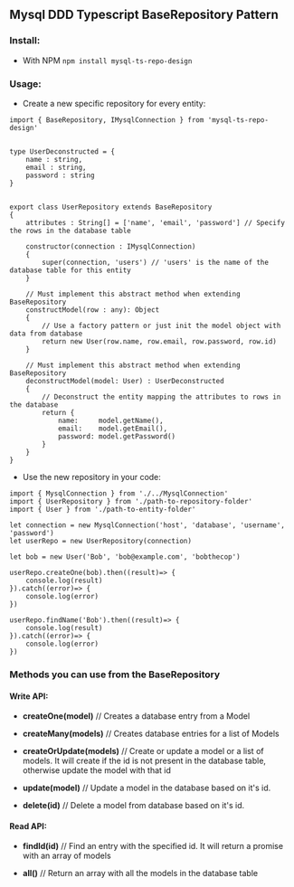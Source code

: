 ## Mysql DDD Typescript BaseRepository Pattern

### Install:

- With NPM  ``` npm install mysql-ts-repo-design ```

### Usage:

- Create a new specific repository for every entity:

```
import { BaseRepository, IMysqlConnection } from 'mysql-ts-repo-design'


type UserDeconstructed = {
    name : string,
    email : string,
    password : string
}


export class UserRepository extends BaseRepository
{
    attributes : String[] = ['name', 'email', 'password'] // Specify the rows in the database table

    constructor(connection : IMysqlConnection)
    {
        super(connection, 'users') // 'users' is the name of the database table for this entity
    }

    // Must implement this abstract method when extending BaseRepository
    constructModel(row : any): Object
    {
        // Use a factory pattern or just init the model object with data from database
        return new User(row.name, row.email, row.password, row.id)
    }

    // Must implement this abstract method when extending BaseRepository
    deconstructModel(model: User) : UserDeconstructed
    {
        // Deconstruct the entity mapping the attributes to rows in the database
        return {
            name:     model.getName(),
            email:    model.getEmail(),
            password: model.getPassword()
        }
    }
}
```

- Use the new repository in your code:

```
import { MysqlConnection } from './../MysqlConnection'
import { UserRepository } from './path-to-repository-folder'
import { User } from './path-to-entity-folder'

let connection = new MysqlConnection('host', 'database', 'username', 'password')
let userRepo = new UserRepository(connection)

let bob = new User('Bob', 'bob@example.com', 'bobthecop')

userRepo.createOne(bob).then((result)=> {
    console.log(result)
}).catch((error)=> {
    console.log(error)
})

userRepo.findName('Bob').then((result)=> {
    console.log(result)
}).catch((error)=> {
    console.log(error)
})

```

### Methods you can use from the BaseRepository

#### Write API:

- **createOne(model)** // Creates a database entry from a Model

- **createMany(models)** // Creates database entries for a list of Models

- **createOrUpdate(models)** // Create or update a model or a list of models. It will create if the id is not present in the database table, otherwise update the model with that id

- **update(model)** // Update a model in the database based on it's id.

- **delete(id)** // Delete a model from database based on it's id.


#### Read API:

- **findId(id)** // Find an entry with the specified id. It will return a promise with an array of models

- **all()** // Return an array with all the models in the database table
